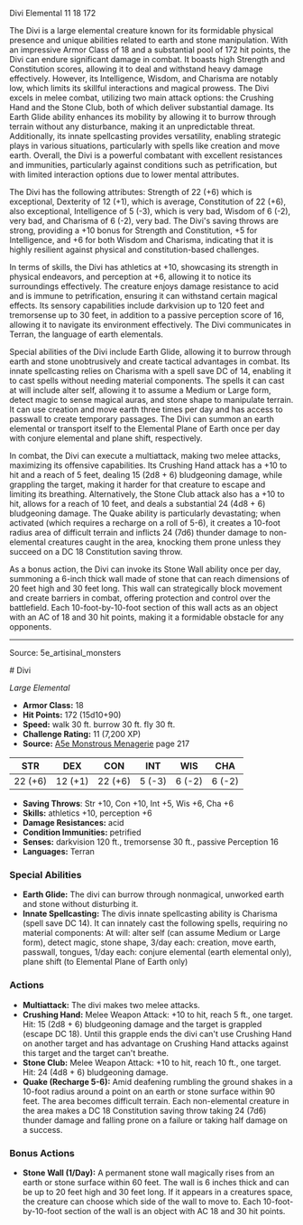 <MonsterName/>Divi</MonsterName>
<CreatureType/>Elemental</CreatureType>
<CR/>11</CR>
<AC/>18</AC>
<HP/>172</HP>
<summary>The Divi is a large elemental creature known for its formidable physical presence and unique abilities related to earth and stone manipulation. With an impressive Armor Class of 18 and a substantial pool of 172 hit points, the Divi can endure significant damage in combat. It boasts high Strength and Constitution scores, allowing it to deal and withstand heavy damage effectively. However, its Intelligence, Wisdom, and Charisma are notably low, which limits its skillful interactions and magical prowess. The Divi excels in melee combat, utilizing two main attack options: the Crushing Hand and the Stone Club, both of which deliver substantial damage. Its Earth Glide ability enhances its mobility by allowing it to burrow through terrain without any disturbance, making it an unpredictable threat. Additionally, its innate spellcasting provides versatility, enabling strategic plays in various situations, particularly with spells like creation and move earth. Overall, the Divi is a powerful combatant with excellent resistances and immunities, particularly against conditions such as petrification, but with limited interaction options due to lower mental attributes.</summary>

<detail>

The Divi has the following attributes: Strength of 22 (+6) which is exceptional, Dexterity of 12 (+1), which is average, Constitution of 22 (+6), also exceptional, Intelligence of 5 (-3), which is very bad, Wisdom of 6 (-2), very bad, and Charisma of 6 (-2), very bad. The Divi's saving throws are strong, providing a +10 bonus for Strength and Constitution, +5 for Intelligence, and +6 for both Wisdom and Charisma, indicating that it is highly resilient against physical and constitution-based challenges.

In terms of skills, the Divi has athletics at +10, showcasing its strength in physical endeavors, and perception at +6, allowing it to notice its surroundings effectively. The creature enjoys damage resistance to acid and is immune to petrification, ensuring it can withstand certain magical effects. Its sensory capabilities include darkvision up to 120 feet and tremorsense up to 30 feet, in addition to a passive perception score of 16, allowing it to navigate its environment effectively. The Divi communicates in Terran, the language of earth elementals.

Special abilities of the Divi include Earth Glide, allowing it to burrow through earth and stone unobtrusively and create tactical advantages in combat. Its innate spellcasting relies on Charisma with a spell save DC of 14, enabling it to cast spells without needing material components. The spells it can cast at will include alter self, allowing it to assume a Medium or Large form, detect magic to sense magical auras, and stone shape to manipulate terrain. It can use creation and move earth three times per day and has access to passwall to create temporary passages. The Divi can summon an earth elemental or transport itself to the Elemental Plane of Earth once per day with conjure elemental and plane shift, respectively.

In combat, the Divi can execute a multiattack, making two melee attacks, maximizing its offensive capabilities. Its Crushing Hand attack has a +10 to hit and a reach of 5 feet, dealing 15 (2d8 + 6) bludgeoning damage, while grappling the target, making it harder for that creature to escape and limiting its breathing. Alternatively, the Stone Club attack also has a +10 to hit, allows for a reach of 10 feet, and deals a substantial 24 (4d8 + 6) bludgeoning damage. The Quake ability is particularly devastating; when activated (which requires a recharge on a roll of 5-6), it creates a 10-foot radius area of difficult terrain and inflicts 24 (7d6) thunder damage to non-elemental creatures caught in the area, knocking them prone unless they succeed on a DC 18 Constitution saving throw.

As a bonus action, the Divi can invoke its Stone Wall ability once per day, summoning a 6-inch thick wall made of stone that can reach dimensions of 20 feet high and 30 feet long. This wall can strategically block movement and create barriers in combat, offering protection and control over the battlefield. Each 10-foot-by-10-foot section of this wall acts as an object with an AC of 18 and 30 hit points, making it a formidable obstacle for any opponents.</detail>



---

Source: 5e_artisinal_monsters

<statblock>
# Divi

*Large* *Elemental*

- **Armor Class:** 18
- **Hit Points:** 172 (15d10+90)
- **Speed:** walk 30 ft. burrow 30 ft. fly 30 ft.
- **Challenge Rating:** 11 (7,200 XP)
- **Source:** [A5e Monstrous Menagerie](https://enpublishingrpg.com/products/level-up-monstrous-menagerie-a5e) page 217

| STR | DEX | CON | INT | WIS | CHA |
| --- | --- | --- | --- | --- | --- |
| 22 (+6) | 12 (+1) | 22 (+6) | 5 (-3) | 6 (-2) | 6 (-2) |

- **Saving Throws**: Str +10, Con +10, Int +5, Wis +6, Cha +6
- **Skills:** athletics +10, perception +6
- **Damage Resistances:** acid
- **Condition Immunities:** petrified
- **Senses:** darkvision 120 ft., tremorsense 30 ft., passive Perception 16
- **Languages:** Terran

### Special Abilities

- **Earth Glide:** The divi can burrow through nonmagical, unworked earth and stone without disturbing it.
- **Innate Spellcasting:** The divis innate spellcasting ability is Charisma (spell save DC 14). It can innately cast the following spells, requiring no material components: At will: alter self (can assume Medium or Large form), detect magic, stone shape, 3/day each: creation, move earth, passwall, tongues, 1/day each: conjure elemental (earth elemental only), plane shift (to Elemental Plane of Earth only)

### Actions

- **Multiattack:** The divi makes two melee attacks.
- **Crushing Hand:** Melee Weapon Attack: +10 to hit, reach 5 ft., one target. Hit: 15 (2d8 + 6) bludgeoning damage  and the target is grappled (escape DC 18). Until this grapple ends  the divi can't use Crushing Hand on another target and has advantage on Crushing Hand attacks against this target  and the target can't breathe.
- **Stone Club:** Melee Weapon Attack: +10 to hit, reach 10 ft., one target. Hit: 24 (4d8 + 6) bludgeoning damage.
- **Quake (Recharge 5-6):** Amid deafening rumbling  the ground shakes in a 10-foot radius around a point on an earth or stone surface within 90 feet. The area becomes difficult terrain. Each non-elemental creature in the area makes a DC 18 Constitution saving throw  taking 24 (7d6) thunder damage and falling prone on a failure or taking half damage on a success.

### Bonus Actions

- **Stone Wall (1/Day):** A permanent stone wall magically rises from an earth or stone surface within 60 feet. The wall is 6 inches thick and can be up to 20 feet high and 30 feet long. If it appears in a creatures space, the creature can choose which side of the wall to move to. Each 10-foot-by-10-foot section of the wall is an object with AC 18 and 30 hit points.


</statblock>


